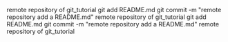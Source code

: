 remote repository of git_tutorial
git add README.md
git commit -m "remote repository add a README.md"
remote repository of git_tutorial
git add README.md
git commit -m "remote repository add a README.md"
remote repository of git_tutorial


